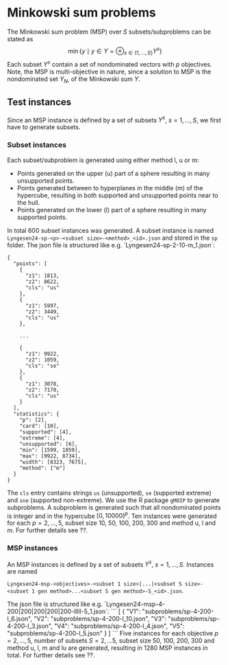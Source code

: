 # Minkowski sum problems 

The Minkowski sum problem (MSP) over $S$ subsets/subproblems can be stated as 
$$\min\{y \mid y \in Y = \oplus_{s \in \{1,\ldots,S\}} Y^s  \}$$
Each subset $Y^s$ contain a set of nondominated vectors with $p$ objectives.
Note, the MSP is multi-objective in nature, since a solution to MSP is the nondominated set $Y_N$, 
of the Minkowski sum $Y$. 

## Test instances

Since an MSP instance is defined by a set of subsets $Y^s$, $s = 1,\ldots,S$, we first have to 
generate subsets.

### Subset instances

Each  subset/subproblem is generated using either method l, u or m:

  - Points generated on the upper (u) part of a sphere resulting in many unsupported points.
  - Points generated between to hyperplanes in the middle (m) of the hypercube, resulting in both 
    supported and unsupported points near to the hull.
  - Points generated on the lower (l) part of a sphere resulting in many supported points.

In total 600 subset instances was generated. A subset instance is named `Lyngesen24-sp-<p>-<subset
size>-<method>_<id>.json` and stored in the `sp` folder. The json file is structured like
e.g. ´Lyngesen24-sp-2-10-m_1.json`:
```
{
  "points": [
    {
      "z1": 1813,
      "z2": 8622,
      "cls": "us"
    },
    {
      "z1": 5997,
      "z2": 3449,
      "cls": "us"
    },

    ...

    {
      "z1": 9922,
      "z2": 1059,
      "cls": "se"
    },
    {
      "z1": 3078,
      "z2": 7170,
      "cls": "us"
    }
  ],
  "statistics": {
    "p": [2],
    "card": [10],
    "supported": [4],
    "extreme": [4],
    "unsupported": [6],
    "min": [1599, 1059],
    "max": [9922, 8734],
    "width": [8323, 7675],
    "method": ["m"]
  }
}
```
The `cls` entry contains strings `us` (unsupported), `se` (supported extreme) and `sne` (supported
non-extreme). We use the R package `gMOIP` to generate subproblems. A subproblem is generated such
that all nondominated points is integer and in the hypercube $[0, 10000]^p$. Ten instances were
generated for each $p=2,\ldots, 5$, subset size 10, 50, 100, 200, 300 and method u, l and m. For
further details see ??.


### MSP instances

An MSP instances is defined by a set of subsets $Y^s$, $s = 1,\ldots,S$. Instances are named 

`Lyngesen24-msp-<objectives>-<subset 1 size>|...|<subset S size>-<subset 1 gen method>...<subset S gen method>-S_<id>.json`. 

The json file is structured like e.g. ´Lyngesen24-msp-4-200|200|200|200|200-lllll-5_1.json`:
´´´
[
  {
    "V1": "subproblems/sp-4-200-l_6.json",
    "V2": "subproblems/sp-4-200-l_10.json",
    "V3": "subproblems/sp-4-200-l_3.json",
    "V4": "subproblems/sp-4-200-l_4.json",
    "V5": "subproblems/sp-4-200-l_5.json"
  }
]
´´´
Five instances for each objective $p=2,\ldots, 5$, number of subsets $S = 2, \ldots 5$, subset size 
50, 100, 200, 300 and method u, l, m and lu are generated, resulting in 1280 MSP instances in 
total. For further details see ??. 







